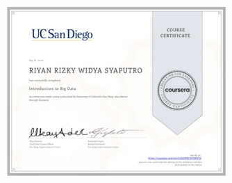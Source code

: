 ![](https://raw.githubusercontent.com/RiyanRIS/sertifikat/master/coursera/Introduction%20to%20Big%20Data/Coursera-Introduction%20to%20Big%20Data_page-0001.jpg)